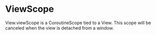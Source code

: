 # ViewScope
View.viewScope is a CoroutineScope tied to a View. This scope will be canceled when the view is detached from a window.
